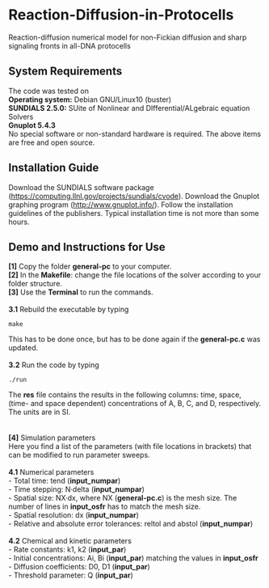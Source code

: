 # Reaction-Diffusion-in-Protocells
Reaction-diffusion numerical model for non-Fickian diffusion and sharp signaling fronts in all-DNA protocells

## System Requirements
The code was tested on\
  **Operating system:** Debian GNU/Linux10 (buster)\
  **SUNDIALS 2.5.0:** SUite of Nonlinear and DIfferential/ALgebraic equation Solvers\
  **Gnuplot 5.4.3**\
No special software or non-standard hardware is required. The above items are free and open source.

## Installation Guide
Download the SUNDIALS software package (https://computing.llnl.gov/projects/sundials/cvode).
Download the Gnuplot graphing program (http://www.gnuplot.info/).
Follow the installation guidelines of the publishers. Typical installation time is not more than some hours.

## Demo and Instructions for Use
  **[1]** Copy the folder **general-pc** to your computer.\
  **[2]** In the **Makefile**: change the file locations of the solver according to your folder structure.\
  **[3]** Use the **Terminal** to run the commands.\
\
  **3.1** Rebuild the executable by typing
  ```
  make
  ```
  This has to be done once, but has to be done again if the **general-pc.c** was updated.\
\
  **3.2** Run the code by typing
  ```
  ./run
  ```
  The **res** file contains the results in the following columns:
  time, space, (time- and space dependent) concentrations of A, B, C, and D, respectively.
  The units are in SI.\
\
\
  **[4]** Simulation parameters\
  Here you find a list of the parameters (with file locations in brackets) that can be modified to run parameter sweeps.\
\
  **4.1** Numerical parameters\
    - Total time: tend (**input_numpar**)\
    - Time stepping: N·delta (**input_numpar**)\
    - Spatial size: NX·dx, where NX (**general-pc.c**) is the mesh size. The number of lines in **input_osfr** has to match the mesh size.\
    - Spatial resolution: dx (**input_numpar**)\
    - Relative and absolute error tolerances: reltol and abstol (**input_numpar**)\
\
  **4.2** Chemical and kinetic parameters\
    - Rate constants: k1, k2 (**input_par**)\
    - Initial concentrations: Ai, Bi (**input_par**) matching the values in **input_osfr**\
    - Diffusion coefficients: D0, D1 (**input_par**)\
    - Threshold parameter: Q (**input_par**)
